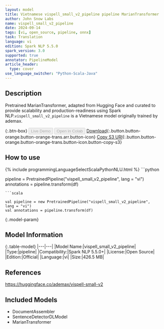 ```yaml
---
layout: model
title: Vietnamese vispell_small_v2_pipeline pipeline MarianTransformer from ademax
author: John Snow Labs
name: vispell_small_v2_pipeline
date: 2024-09-14
tags: [vi, open_source, pipeline, onnx]
task: Translation
language: vi
edition: Spark NLP 5.5.0
spark_version: 3.0
supported: true
annotator: PipelineModel
article_header:
  type: cover
use_language_switcher: "Python-Scala-Java"
---
```


## Description

Pretrained MarianTransformer, adapted from Hugging Face and curated to provide scalability and production-readiness using Spark NLP.`vispell_small_v2_pipeline` is a Vietnamese model originally trained by ademax.

{:.btn-box}
<button class="button button-orange" disabled>Live Demo</button>
<button class="button button-orange" disabled>Open in Colab</button>
[Download](https://s3.amazonaws.com/auxdata.johnsnowlabs.com/public/models/vispell_small_v2_pipeline_vi_5.5.0_3.0_1726351268388.zip){:.button.button-orange.button-orange-trans.arr.button-icon}
[Copy S3 URI](s3://auxdata.johnsnowlabs.com/public/models/vispell_small_v2_pipeline_vi_5.5.0_3.0_1726351268388.zip){:.button.button-orange.button-orange-trans.button-icon.button-copy-s3}

## How to use



<div class="tabs-box" markdown="1">
{% include programmingLanguageSelectScalaPythonNLU.html %}
```python

pipeline = PretrainedPipeline("vispell_small_v2_pipeline", lang = "vi")
annotations =  pipeline.transform(df)   

```
```scala

val pipeline = new PretrainedPipeline("vispell_small_v2_pipeline", lang = "vi")
val annotations = pipeline.transform(df)

```
</div>

{:.model-param}
## Model Information

{:.table-model}
|---|---|
|Model Name:|vispell_small_v2_pipeline|
|Type:|pipeline|
|Compatibility:|Spark NLP 5.5.0+|
|License:|Open Source|
|Edition:|Official|
|Language:|vi|
|Size:|426.5 MB|

## References

https://huggingface.co/ademax/vispell-small-v2

## Included Models

- DocumentAssembler
- SentenceDetectorDLModel
- MarianTransformer